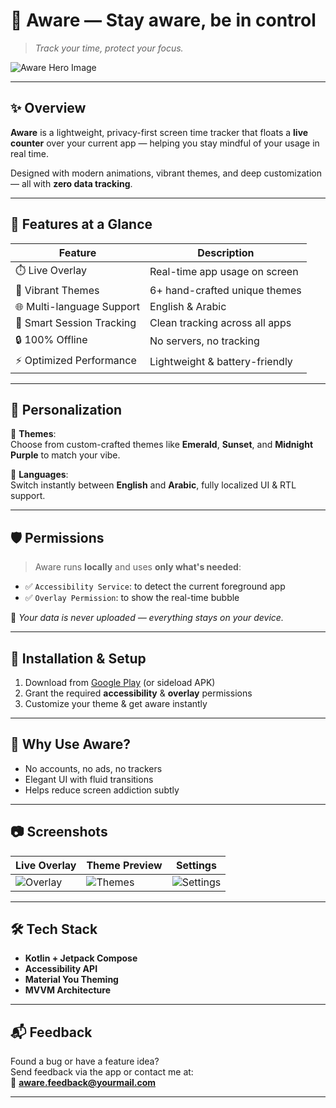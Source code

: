 # 🧠 Aware — Stay aware, be in control

> _Track your time, protect your focus._

![Aware Hero Image](https://your-image-link.com) <!-- Replace with actual promo image or GIF -->

---

## ✨ Overview

**Aware** is a lightweight, privacy-first screen time tracker that floats a **live counter** over your current app — helping you stay mindful of your usage in real time.

Designed with modern animations, vibrant themes, and deep customization — all with **zero data tracking**.

---

## 🚀 Features at a Glance

| Feature                     | Description                      |
|----------------------------|----------------------------------|
| ⏱️ Live Overlay            | Real-time app usage on screen     |
| 🎨 Vibrant Themes           | 6+ hand-crafted unique themes     |
| 🌐 Multi-language Support   | English & Arabic                  |
| 🧩 Smart Session Tracking   | Clean tracking across all apps    |
| 🔒 100% Offline             | No servers, no tracking           |
| ⚡ Optimized Performance     | Lightweight & battery-friendly    |

---

## 🌈 Personalization

🔹 **Themes**:  
Choose from custom-crafted themes like **Emerald**, **Sunset**, and **Midnight Purple** to match your vibe.

🔸 **Languages**:  
Switch instantly between **English** and **Arabic**, fully localized UI & RTL support.

---

## 🛡 Permissions

> Aware runs **locally** and uses **only what's needed**:

- ✅ `Accessibility Service`: to detect the current foreground app
- ✅ `Overlay Permission`: to show the real-time bubble

📢 _Your data is never uploaded — everything stays on your device._

---

## 📲 Installation & Setup

1. Download from [Google Play](#) (or sideload APK)
2. Grant the required **accessibility** & **overlay** permissions
3. Customize your theme & get aware instantly

---

## 🧭 Why Use Aware?

- No accounts, no ads, no trackers
- Elegant UI with fluid transitions
- Helps reduce screen addiction subtly

---

## 📷 Screenshots

| Live Overlay | Theme Preview | Settings |
|--------------|---------------|----------|
| ![Overlay](https://your-screenshot-link.com) | ![Themes](https://your-theme-link.com) | ![Settings](https://your-settings-link.com) |

---

## 🛠 Tech Stack

- **Kotlin + Jetpack Compose**
- **Accessibility API**
- **Material You Theming**
- **MVVM Architecture**

---

## 📬 Feedback

Found a bug or have a feature idea?  
Send feedback via the app or contact me at:  
📧 **aware.feedback@yourmail.com**

---
